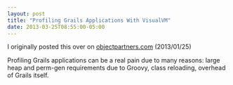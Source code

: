 ```yaml
---
layout: post
title: "Profiling Grails Applications With VisualVM"
date: 2013-03-25T08:55:00-05:00
---
```


I originally posted this over on [objectpartners.com](http://www.objectpartnets.com) (2013/01/25)

Profiling Grails applications can be a real pain due to many reasons: large heap and perm-gen requirements due to Groovy, class reloading, overhead of Grails itself.
